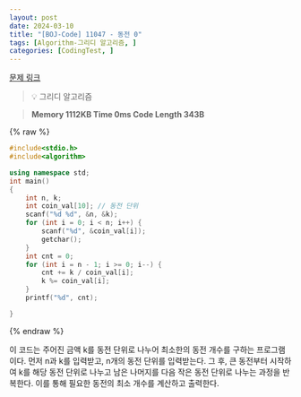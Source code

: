 ```yaml
---
layout: post
date: 2024-03-10
title: "[BOJ-Code] 11047 - 동전 0"
tags: [Algorithm-그리디 알고리즘, ]
categories: [CodingTest, ]
---
```



[문제 링크](https://www.acmicpc.net/problem/11047)


> 💡 그리디 알고리즘


> **Memory   1112KB                                   Time   0ms                                Code Length   343B**



{% raw %}
```c++
#include<stdio.h>
#include<algorithm>

using namespace std;
int main()
{
	int n, k;
	int coin_val[10]; // 동전 단위
	scanf("%d %d", &n, &k);
	for (int i = 0; i < n; i++) {
		scanf("%d", &coin_val[i]);
		getchar();
	}
	int cnt = 0;
	for (int i = n - 1; i >= 0; i--) {
		cnt += k / coin_val[i];
		k %= coin_val[i];
	}
	printf("%d", cnt);

}
```
{% endraw %}



이 코드는 주어진 금액 k를 동전 단위로 나누어 최소한의 동전 개수를 구하는 프로그램이다.
먼저 n과 k를 입력받고, n개의 동전 단위를 입력받는다.
그 후, 큰 동전부터 시작하여 k를 해당 동전 단위로 나누고 남은 나머지를 다음 작은 동전 단위로 나누는 과정을 반복한다.
이를 통해 필요한 동전의 최소 개수를 계산하고 출력한다.

